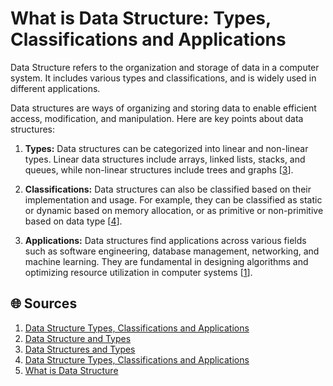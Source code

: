# What is Data Structure: Types, Classifications and Applications

Data Structure refers to the organization and storage of data in a computer system. It includes various types and classifications, and is widely used in different applications.

Data structures are ways of organizing and storing data to enable efficient access, modification, and manipulation. Here are key points about data structures:

1. **Types:** Data structures can be categorized into linear and non-linear types. Linear data structures include arrays, linked lists, stacks, and queues, while non-linear structures include trees and graphs [[3](https://www.programiz.com/dsa/data-structure-types)].

2. **Classifications:** Data structures can also be classified based on their implementation and usage. For example, they can be classified as static or dynamic based on memory allocation, or as primitive or non-primitive based on data type [[4](https://www.geeksforgeeks.org/what-is-data-structure-types-classifications-and-applications/)].

3. **Applications:** Data structures find applications across various fields such as software engineering, database management, networking, and machine learning. They are fundamental in designing algorithms and optimizing resource utilization in computer systems [[1](https://www.geeksforgeeks.org/what-is-data-structure-types-classifications-and-applications/)].

## 🌐 Sources
1. [Data Structure Types, Classifications and Applications](https://www.geeksforgeeks.org/what-is-data-structure-types-classifications-and-applications/)
2. [Data Structure and Types](https://www.programiz.com/dsa/data-structure-types)
3. [Data Structures and Types](https://www.tutorialspoint.com/data_structures_algorithms/data_structures_and_types.htm)
4. [Data Structure Types, Classifications and Applications](https://www.geeksforgeeks.org/what-is-data-structure-types-classifications-and-applications/)
5. [What is Data Structure](https://www.simplilearn.com/tutorials/data-structure-tutorial/what-is-data-structure)
